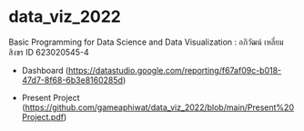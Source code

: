 # data_viz_2022
Basic Programming for Data Science and Data Visualization : อภิวัฒน์  เหลี่ยมสิงขร ID 623020545-4

* Dashboard
(https://datastudio.google.com/reporting/f67af09c-b018-47d7-8f68-6b3e8160285d)

* Present Project
(https://github.com/gameaphiwat/data_viz_2022/blob/main/Present%20Project.pdf)
